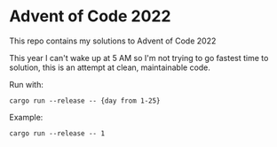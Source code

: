 # Advent of Code 2022

This repo contains my solutions to Advent of Code 2022

This year I can't wake up at 5 AM so I'm not trying to go fastest time to solution, this is an attempt at clean, maintainable code.

Run with:

`cargo run --release -- {day from 1-25}`

Example:

`cargo run --release -- 1`
